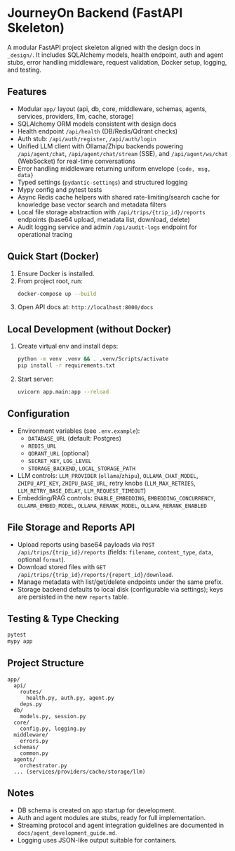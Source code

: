 # JourneyOn Backend (FastAPI Skeleton)

A modular FastAPI project skeleton aligned with the design docs in `_design/`. It includes SQLAlchemy models, health endpoint, auth and agent stubs, error handling middleware, request validation, Docker setup, logging, and testing.

## Features
- Modular `app/` layout (api, db, core, middleware, schemas, agents, services, providers, llm, cache, storage)
- SQLAlchemy ORM models consistent with design docs
- Health endpoint `/api/health` (DB/Redis/Qdrant checks)
- Auth stub: `/api/auth/register`, `/api/auth/login`
- Unified LLM client with Ollama/Zhipu backends powering `/api/agent/chat`, `/api/agent/chat/stream` (SSE), and `/api/agent/ws/chat` (WebSocket) for real-time conversations
- Error handling middleware returning uniform envelope `{code, msg, data}`
- Typed settings (`pydantic-settings`) and structured logging
- Mypy config and pytest tests
- Async Redis cache helpers with shared rate-limiting/search cache for knowledge base vector search and metadata filters
- Local file storage abstraction with `/api/trips/{trip_id}/reports` endpoints (base64 upload, metadata list, download, delete)
- Audit logging service and admin `/api/audit-logs` endpoint for operational tracing

## Quick Start (Docker)

1. Ensure Docker is installed.
2. From project root, run:
   ```bash
   docker-compose up --build
   ```
3. Open API docs at: `http://localhost:8000/docs`

## Local Development (without Docker)

1. Create virtual env and install deps:
   ```bash
   python -m venv .venv && . .venv/Scripts/activate
   pip install -r requirements.txt
   ```
2. Start server:
   ```bash
   uvicorn app.main:app --reload
   ```

## Configuration
- Environment variables (see `.env.example`):
  - `DATABASE_URL` (default: Postgres)
  - `REDIS_URL`
  - `QDRANT_URL` (optional)
  - `SECRET_KEY`, `LOG_LEVEL`
  - `STORAGE_BACKEND`, `LOCAL_STORAGE_PATH`
- LLM controls: `LLM_PROVIDER` (`ollama`/`zhipu`), `OLLAMA_CHAT_MODEL`, `ZHIPU_API_KEY`, `ZHIPU_BASE_URL`, retry knobs (`LLM_MAX_RETRIES`, `LLM_RETRY_BASE_DELAY`, `LLM_REQUEST_TIMEOUT`)
- Embedding/RAG controls: `ENABLE_EMBEDDING`, `EMBEDDING_CONCURRENCY`, `OLLAMA_EMBED_MODEL`, `OLLAMA_RERANK_MODEL`, `OLLAMA_RERANK_ENABLED`

## File Storage and Reports API
- Upload reports using base64 payloads via `POST /api/trips/{trip_id}/reports` (fields: `filename`, `content_type`, `data`, optional `format`).
- Download stored files with `GET /api/trips/{trip_id}/reports/{report_id}/download`.
- Manage metadata with list/get/delete endpoints under the same prefix.
- Storage backend defaults to local disk (configurable via settings); keys are persisted in the new `reports` table.

## Testing & Type Checking
```bash
pytest
mypy app
```

## Project Structure
```
app/
  api/
    routes/
      health.py, auth.py, agent.py
    deps.py
  db/
    models.py, session.py
  core/
    config.py, logging.py
  middleware/
    errors.py
  schemas/
    common.py
  agents/
    orchestrator.py
  ... (services/providers/cache/storage/llm)
```

## Notes
- DB schema is created on app startup for development.
- Auth and agent modules are stubs, ready for full implementation.
- Streaming protocol and agent integration guidelines are documented in `docs/agent_development_guide.md`.
- Logging uses JSON-like output suitable for containers.
